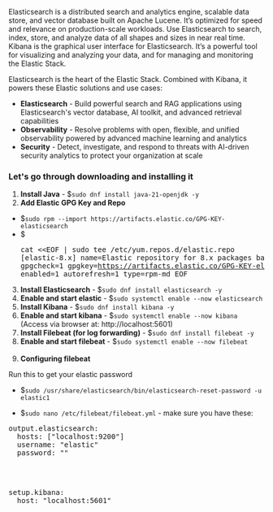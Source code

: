 Elasticsearch is a distributed search and analytics engine, scalable data store, and vector database built on Apache Lucene. It’s optimized for speed and relevance on production-scale workloads. Use Elasticsearch to search, index, store, and analyze data of all shapes and sizes in near real time. Kibana is the graphical user interface for Elasticsearch. It’s a powerful tool for visualizing and analyzing your data, and for managing and monitoring the Elastic Stack.

Elasticsearch is the heart of the Elastic Stack. Combined with Kibana, it powers these Elastic solutions and use cases:
- **Elasticsearch** - Build powerful search and RAG applications using Elasticsearch's vector database, AI toolkit, and advanced retrieval capabilities
- **Observability** - Resolve problems with open, flexible, and unified observability powered by advanced machine learning and analytics
- **Security** - Detect, investigate, and respond to threats with AI-driven security analytics to protect your organization at scale

### Let's go through downloading and installing it
1. **Install Java** - $`sudo dnf install java-21-openjdk -y`
2. **Add Elastic GPG Key and Repo**
- $`sudo rpm --import https://artifacts.elastic.co/GPG-KEY-elasticsearch`
- $<pre>cat <<EOF | sudo tee /etc/yum.repos.d/elastic.repo
[elastic-8.x]
name=Elastic repository for 8.x packages
baseurl=https://artifacts.elastic.co/packages/8.x/yum
gpgcheck=1
gpgkey=https://artifacts.elastic.co/GPG-KEY-elasticsearch
enabled=1
autorefresh=1
type=rpm-md
EOF</pre>
3. **Install Elasticsearch** - $`sudo dnf install elasticsearch -y`
4. **Enable and start elastic** - $`sudo systemctl enable --now elasticsearch`
5. **Install Kibana** - $`sudo dnf install kibana -y`
6. **Enable and start kibana** - $`sudo systemctl enable --now kibana` (Access via browser at: http://localhost:5601)
7. **Install Filebeat (for log forwarding)** - $`sudo dnf install filebeat -y`
8. **Enable and start filebeat** - $`sudo systemctl enable --now filebeat`
<br><br>
9. **Configuring filebeat**

Run this to get your elastic password
- $`sudo /usr/share/elasticsearch/bin/elasticsearch-reset-password -u elastic1`

- $`sudo nano /etc/filebeat/filebeat.yml` - make sure you have these:

<pre>output.elasticsearch:
  hosts: ["localhost:9200"]
  username: "elastic"
  password: "<your_password>"
</pre><br><br>
<pre>setup.kibana:
  host: "localhost:5601"
</pre>


